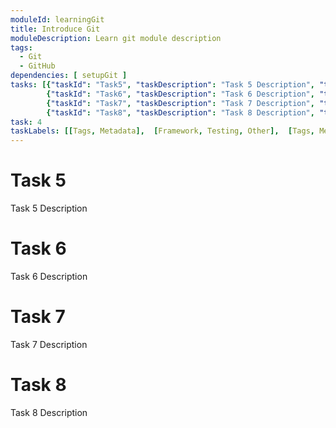 ```yaml
---
moduleId: learningGit
title: Introduce Git
moduleDescription: Learn git module description
tags:
  - Git
  - GitHub
dependencies: [ setupGit ]
tasks: [{"taskId": "Task5", "taskDescription": "Task 5 Description", "taskLabel": "Task 5 Label" }, 
        {"taskId": "Task6", "taskDescription": "Task 6 Description", "taskLabel": "Task 6 Label" },
        {"taskId": "Task7", "taskDescription": "Task 7 Description", "taskLabel": "Task 7 Label" }, 
        {"taskId": "Task8", "taskDescription": "Task 8 Description", "taskLabel": "Task 8 Label" }]
task: 4
taskLabels: [[Tags, Metadata],  [Framework, Testing, Other],  [Tags, Metadata, Framework, Testing, Other],  [Framework]]
---
```


# Task 5

Task 5 Description

# Task 6

Task 6 Description

# Task 7

Task 7 Description

# Task 8

Task 8 Description
